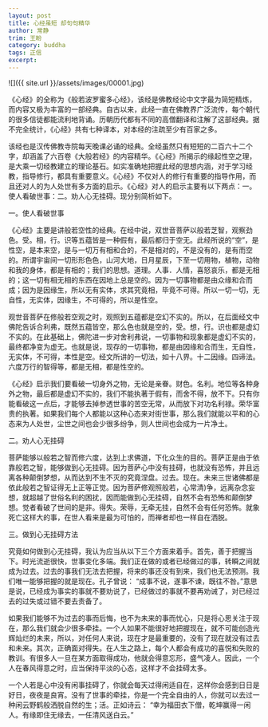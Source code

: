 ```yaml
---
layout: post
title: 心经虽短 却句句精华
author: 常静
trim: 王盼
category: buddha
tags: 正信
excerpt:
---
```


![]({{ site.url }}/assets/images/00001.jpg)

《心经》的全称为《般若波罗蜜多心经》，该经是佛教经论中文字最为简短精炼，而内容又极为丰富的一部经典。自古以来，此经一直在佛教界广泛流传，每个朝代的很多信徒都能流利地背诵。历朝历代都有不同的高僧翻译和注解了这部经典。据不完全统计，《心经》共有七种译本，对本经的注疏至少有百家之多。

该经也是汉传佛教寺院每天晚课必诵的经典。全经虽然只有短短的二百六十二个字，却涵盖了六百卷《大般若经》的内容精华。《心经》所揭示的缘起性空之理，是大乘一切经教建立的理论基石。如实准确地把握此经的思想内涵，对于学习经教，指导修行，都具有重要意义。《心经》不仅对人的修行有重要的指导作用，而且还对人的为人处世有多方面的启示。《心经》对人的启示主要有以下两点：一。使人看破世事：二。劝人心无挂碍。现分别简析如下。

一。使人看破世事

《心经》主要是讲般若空性的经典。在经中说，双世音菩萨以般若芝智，观察劲色。受。相，行。识等五蕴皆是一种假有，最后都归于空无。此经所说的“空”，是性空，是本来空，是与一切万有相和合的，不是相对的，不是没有的，是有而空的。所谓宇宙间一切形形色色，山河大地，日月星辰，下至一切用物，植物，动物和我的身体，都是有相的；我们的思想。道理。人事．人情，喜怒哀乐，都是无相的；这一切有相无相的东西在因地上总是空的。因为一切事物都是由众缘和合而成；因为是因缘生，所以无有实体，求其究竟相，毕竟不可得。所以一切一切，无自性，无实体，因缘生，不可得的，所以是性空。

观世音菩萨在修般若空观之时，观照到五蕴都是空幻不实的。所以，在后面经文中佛陀告诉合利弗，既然五蕴皆空，那么色也就是空的，受。想，行。识也都是虚幻不实的。在此基础上，佛陀进一步对舍利弗说，一切事物和现象都是虚幻不实的，最终都净变为虚无。也就是说，现存的一切事物，都是由因缘和合而生，无自性，无实体，不可得，本性是空。经文所讲的一切法，如十八界。十二因缘。四谛法。六度万行的智得等，都是无相，都是性空的。

《心经》启示我们要看破一切身外之物，无论是亲眷。财色。名利。地位等各种身外之物，最后都是虚幻不实的，我们不能执著于假有，而舍不得，放不下。只有你能看破这一点后，才能够去掉参透世事的苦空无常，从而放下对功名利禄。荣华富贵的执著。如果我们每个人都能以这种心态来对街世事，那么我们就能以平和的心态来为人处世，尘世之间也会少很多纷争，则人世间也会成为一片净土。

二。劝人心无挂碍

菩萨能够以般若之智而修六度，达到上求佛道，下化众生的目的。菩萨正是由于依靠般若之智，能够做到心无挂碍。因为菩萨心中没有挂碍，也就没有恐怖，并且远离各种颠倒梦想，从而达到不生不灭的究竟涅盘。过去。现在。未来三世诸佛都是依此般若之智证得无上正等正觉。因为菩萨修观照般若，心常清)争，远离杂念妄想，就超越了世俗名利的困扰，因而能做到心无挂碍，自然不会有恐怖和颠倒梦想。觉者看破了世间的是非。得失。荣辱，无牵无挂，自然不会有任何恐怖。就象死亡这样大的事，在世人看来是最为可怕的，而禅者却也一样自在洒脱。

三。做到心无挂碍方法

究竟如何做到心无挂碍，我认为应当从以下三个方面来着手。首先，善于把握当下。时光流逝很快，世事变化多端。我们正在做的或者已经做过的事，转瞬之间就成为过去。过去的事我们无法去把握，将来的事还没有到来，我们也无法预测。我们唯一能够把握的就是现在。孔子曾说： “成事不说，遂事不谏，既往不咎。”意思是说，已经成为事实的事就不要劝说了，已经做过的事就不要再劝诫了，对已经过去的过失或过错不要去责备了。

如果我们能够不为过去的事而后悔，也不为未来的事而忧心，只是将心思关注于现在，那么我们就会少很多牵挂。一个人如果不能很好地把握现在，就不可能创造光辉灿烂的未来，所以，对任何人来说，现在才是最重要的，没有了现在就没有过去和未来。其次，正确面对得失。在人生之路上，每个人都会有成功的喜悦和失败的教训。有很多人一旦在某方面取得成功，他就会得意忘形，盛气凌人。因此，一个人在春风得意之时，应当保持平淡的心态，这样才不会挂碍太多。

一个人若是心中没有闲事挂碍了，你就会每天过得闲适自在，这样你会感到日日是好日，夜夜是良宵。没有了世事的牵挂，你是一个完全自由的人，你就可以去过一种闲云野鹤般洒脱自然的生；活。正如诗云： “幸为福田衣下僧，乾坤赢得一闲人。有缘即住无缘去，一任清风送白云。”
